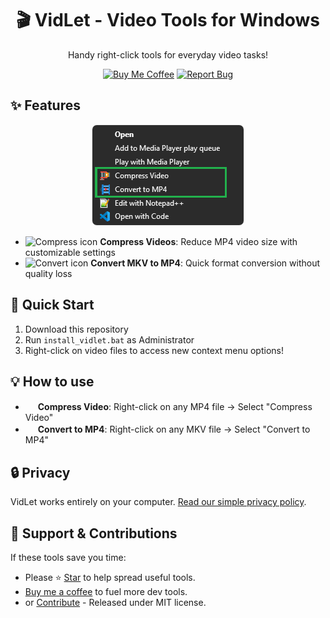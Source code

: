 [//]: # (Constants)
[privacy-link]: ./PRIVACY.md
[coffee-link]: https://buymeacoffee.com/spark88
[issues-link]: ../../issues

<div align="center">


# 🎬 VidLet - Video Tools for Windows

Handy right-click tools for everyday video tasks!

[![Buy Me Coffee](https://img.shields.io/badge/Buy%20Me-☕%20Coffee-green?logo=buy-me-a-coffee&logoColor=white)][coffee-link] 
[![Report Bug](https://img.shields.io/badge/Report-🐞%20Bug-red?logo=github&logoColor=white)][issues-link]
</div>

## ✨ Features

<div align="center">
<img src="res/imgs/menu.png" style="border: 1px solid #eee; border-radius: 8px; max-width: 500px;" alt="VidLet Menu">
</div>

- <img src="src/icons/compress.ico" width="16" height="16" alt="Compress icon"> **Compress Videos**: Reduce MP4 video size with customizable settings
- <img src="src/icons/mkv2mp4.ico" width="16" height="16" alt="Convert icon"> **Convert MKV to MP4**: Quick format conversion without quality loss

## 🚀 Quick Start
1. Download this repository
2. Run `install_vidlet.bat` as Administrator
3. Right-click on video files to access new context menu options!

## 💡 How to use
- <img src="src/icons/compress.ico" width="16" height="16"> **Compress Video**: Right-click on any MP4 file → Select "Compress Video"
- <img src="src/icons/mkv2mp4.ico" width="16" height="16"> **Convert to MP4**: Right-click on any MKV file → Select "Convert to MP4"

## 🔒 Privacy
VidLet works entirely on your computer. [Read our simple privacy policy][privacy-link].

## 🌱 Support & Contributions
If these tools save you time:
- Please ⭐ <a href="../../stargazers" target="_blank">Star</a> to help spread useful tools.
- <a href="[coffee-link]" target="_blank">Buy me a coffee</a> to fuel more dev tools.
- or <a href="../../fork" target="_blank">Contribute</a> - Released under MIT license.